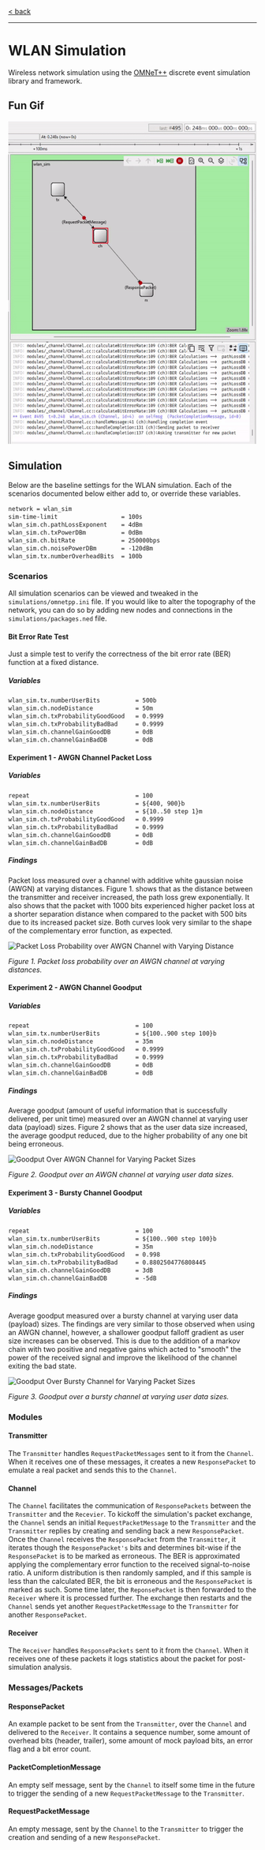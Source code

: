 [< back](../README.md)

---

# WLAN Simulation
Wireless network simulation using the [OMNeT++](https://omnetpp.org/) discrete event simulation library and framework.

## Fun Gif
![Gif of the simulation running](docs/img/sim.gif)

## Simulation

Below are the baseline settings for the WLAN simulation. Each of the scenarios documented below either add to, or override these variables. 
```
network = wlan_sim
sim-time-limit                  = 100s
wlan_sim.ch.pathLossExponent    = 4dBm
wlan_sim.ch.txPowerDBm          = 0dBm
wlan_sim.ch.bitRate             = 250000bps
wlan_sim.ch.noisePowerDBm       = -120dBm
wlan_sim.tx.numberOverheadBits  = 100b
```

### Scenarios
All simulation scenarios can be viewed and tweaked in the `simulations/omnetpp.ini` file. If you would like to alter the topography of the network, you can do so by adding new nodes and connections in the `simulations/packages.ned` file.

#### Bit Error Rate Test
Just a simple test to verify the correctness of the bit error rate (BER) function at a fixed distance.

##### Variables
```
wlan_sim.tx.numberUserBits          = 500b
wlan_sim.ch.nodeDistance            = 50m
wlan_sim.ch.txProbabilityGoodGood   = 0.9999
wlan_sim.ch.txProbabilityBadBad     = 0.9999
wlan_sim.ch.channelGainGoodDB       = 0dB
wlan_sim.ch.channelGainBadDB        = 0dB
````

#### Experiment 1 - AWGN Channel Packet Loss

##### Variables
```
repeat                              = 100
wlan_sim.tx.numberUserBits          = ${400, 900}b
wlan_sim.ch.nodeDistance            = ${10..50 step 1}m
wlan_sim.ch.txProbabilityGoodGood   = 0.9999
wlan_sim.ch.txProbabilityBadBad     = 0.9999
wlan_sim.ch.channelGainGoodDB       = 0dB
wlan_sim.ch.channelGainBadDB 	    = 0dB
```

##### Findings

Packet loss measured over a channel with additive white gaussian noise (AWGN) at varying distances. Figure 1. shows that as the distance between the transmitter and receiver increased, the path loss grew exponentially. It also shows that the packet with 1000 bits experienced higher packet loss at a shorter separation distance when compared to the packet with 500 bits due to its increased packet size. Both curves look very similar to the shape of the complementary error function, as expected.

![Packet Loss Probability over AWGN Channel with Varying Distance](docs/img/packet-loss-probability-awgn-channel-varying-distance.png)

*Figure 1. Packet loss probability over an AWGN channel at varying distances.*


#### Experiment 2 - AWGN Channel Goodput

##### Variables
```
repeat                              = 100
wlan_sim.tx.numberUserBits          = ${100..900 step 100}b
wlan_sim.ch.nodeDistance            = 35m
wlan_sim.ch.txProbabilityGoodGood   = 0.9999
wlan_sim.ch.txProbabilityBadBad     = 0.9999
wlan_sim.ch.channelGainGoodDB       = 0dB
wlan_sim.ch.channelGainBadDB 	    = 0dB
```

##### Findings

Average goodput (amount of useful information that is successfully delivered, per unit time) measured over an AWGN channel at varying user data (payload) sizes. Figure 2 shows that as the user data size increased, the average goodput reduced, due to the higher probability of any one bit being erroneous.

![Goodput Over AWGN Channel for Varying Packet Sizes](docs/img/goodput-awgn-channel-varying-packet-size.png)

*Figure 2. Goodput over an AWGN channel at varying user data sizes.*


#### Experiment 3 - Bursty Channel Goodput

##### Variables
```
repeat                              = 100
wlan_sim.tx.numberUserBits          = ${100..900 step 100}b
wlan_sim.ch.nodeDistance            = 35m
wlan_sim.ch.txProbabilityGoodGood   = 0.998
wlan_sim.ch.txProbabilityBadBad     = 0.8802504776808445
wlan_sim.ch.channelGainGoodDB       = 3dB
wlan_sim.ch.channelGainBadDB        = -5dB
```

##### Findings
Average goodput measured over a bursty channel at varying user data (payload) sizes. The findings are very similar to those observed when using an AWGN channel, however, a shallower goodput falloff gradient as user size increases can be observed. This is due to the addition of a markov chain with two positive and negative gains which acted to "smooth" the power of the received signal and improve the likelihood of the channel exiting the bad state. 

![Goodput Over Bursty Channel for Varying Packet Sizes](docs/img/goodput-bursty-channel-varying-packet-size.png)

*Figure 3. Goodput over a bursty channel at varying user data sizes.*


### Modules

#### Transmitter
The `Transmitter` handles `RequestPacketMessages` sent to it from the `Channel`. When it receives one of these messages, it creates a new `ResponsePacket` to emulate a real packet and sends this to the `Channel`.

#### Channel
The `Channel` facilitates the communication of `ResponsePackets` between the `Transmitter` and the `Recevier`. To kickoff the simulation's packet exchange, the `Channel` sends an initial `RequestPacketMessage` to the `Transmitter` and the `Transmitter` replies by creating and sending back a new `ResponsePacket`. Once the `Channel` receives the `ResponsePacket` from the `Transmitter`, it iterates though the `ResponsePacket's` bits and determines bit-wise if the `ResponsePacket` is to be marked as erroneous. The BER is approximated applying the complementary error function to the received signal-to-noise ratio. A uniform distribution is then randomly sampled, and if this sample is less than the calculated BER, the bit is erroneous and the `ResponsePacket` is marked as such. Some time later, the `ReponsePacket` is then forwarded to the `Receiver` where it is processed further. The exchange then restarts and the `Channel` sends yet another `RequestPacketMessage` to the `Transmitter` for another `ResponsePacket`.

#### Receiver
The `Receiver` handles `ResponsePackets` sent to it from the `Channel`. When it receives one of these packets it logs statistics about the packet for post-simulation analysis.


### Messages/Packets

#### ResponsePacket
An example packet to be sent from the `Transmitter`, over the `Channel` and delivered to the `Receiver`. It contains a sequence number, some amount of overhead bits (header, trailer), some amount of mock payload bits, an error flag and a bit error count.

#### PacketCompletionMessage
An empty self message, sent by the `Channel` to itself some time in the future to trigger the sending of a new `RequestPacketMessage` to the `Transmitter`.

#### RequestPacketMessage
An empty message, sent by the `Channel` to the `Transmitter` to trigger the creation and sending of a new `ResponsePacket`.
